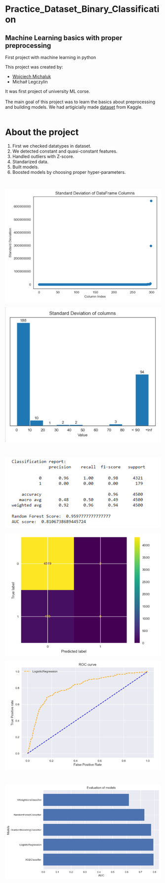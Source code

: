 # Practice_Dataset_Binary_Classification
## Machine Learning basics with proper preprocessing
 First project with machine learning in python
 
 This project was created by:
- [Wojciech Michaluk](https://github.com/wojo501)
- Michaił Legczylin

It was first project of university ML corse. <br/><br/>
The main goal of this project was to learn the basics about preprocessing and building models. We had artigicially made [dataset](https://www.kaggle.com/datasets/nextbigwhat/dataset-1) from Kaggle. <br/><br/>

# About the project
1) First we checked datatypes in dataset. 
2) We detected constant and quasi-constant features. 
3) Handled outliers with Z-score.
4) Standarized data.
5) Built models.
6) Boosted models by choosing proper hyper-parameters.
<br/>

![standard deviation dataset](https://github.com/wojo501/Practice_Dataset_Binary_Classification/blob/main/images/std_scatter.png)

![standard deviation dataset](https://github.com/wojo501/Practice_Dataset_Binary_Classification/blob/main/images/std_columns.png)

<br/>

![models](https://github.com/wojo501/Practice_Dataset_Binary_Classification/blob/main/images/grid_search.png)

![models](https://github.com/wojo501/Practice_Dataset_Binary_Classification/blob/main/images/grid_conf.png)

![models](https://github.com/wojo501/Practice_Dataset_Binary_Classification/blob/main/images/grid_auc.png)

<br/>

![models](https://github.com/wojo501/Practice_Dataset_Binary_Classification/blob/main/images/models_eval.png)
